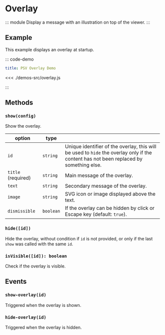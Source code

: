 # Overlay

::: module
<ApiButton page="classes/Core.Overlay.html"/>
Display a message with an illustration on top of the viewer.
:::

## Example

This example displays an overlay at startup.

::: code-demo

```yaml
title: PSV Overlay Demo
```

<<< ./demos-src/overlay.js

:::

## Methods

### `show(config)`

Show the overlay.

| option | type |   |
| ------ | ---- | - |
| `id` | `string` | Unique identifier of the overlay, this will be used to `hide` the overlay only if the content has not been replaced by something else. |
| `title` (required) | `string` | Main message of the overlay.  |
| `text` | `string` | Secondary message of the overlay. |
| `image` | `string` | SVG icon or image displayed above the text. |
| `dismissible` | `boolean` | If the overlay can be hidden by click or Escape key (default: `true`). |

### `hide([id])`

Hide the overlay, without condition if `id` is not provided, or only if the last `show` was called with the same `id`.

### `isVisible([id]): boolean`

Check if the overlay is visible.

## Events

### `show-overlay(id)`

Triggered when the overlay is shown.

### `hide-overlay(id)`

Triggered when the overlay is hidden.
